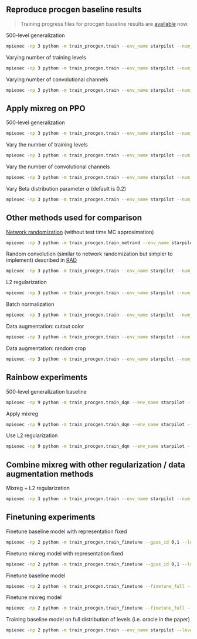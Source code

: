 ## Reproduce procgen baseline results

> Training progress files for procgen baseline results are [available](https://github.com/openai/train-procgen/tree/master/train_procgen/results) now.

500-level generalization
```bash
mpiexec -np 3 python -m train_procgen.train --env_name starpilot --num_levels 500 --test_worker_interval 3 --gpus_id 0,1,2
```

Varying number of training levels
```bash
mpiexec -np 3 python -m train_procgen.train --env_name starpilot --num_levels 100 --test_worker_interval 3 --gpus_id 0,1,2
```

Varying number of convolutional channels
```bash
mpiexec -np 3 python -m train_procgen.train --env_name starpilot --num_levels 500 --test_worker_interval 3 --gpus_id 0,1,2 --model_width 2x
```

## Apply mixreg on PPO

500-level generalization
```bash
mpiexec -np 3 python -m train_procgen.train --env_name starpilot --num_levels 500 --mix_mode mixreg --test_worker_interval 3 --gpus_id 0,1,2
```

Vary the number of training levels
```bash
mpiexec -np 3 python -m train_procgen.train --env_name starpilot --num_levels 100 --mix_mode mixreg --test_worker_interval 3 --gpus_id 0,1,2
```

Vary the number of convolutional channels
```bash
mpiexec -np 3 python -m train_procgen.train --env_name starpilot --num_levels 500 --mix_mode mixreg --test_worker_interval 3 --gpus_id 0,1,2 --model_width 2x
```

Vary Beta distribution parameter $\alpha$ (default is 0.2)
```bash
mpiexec -np 3 python -m train_procgen.train --env_name starpilot --num_levels 500 --mix_alpha 0.1 --test_worker_interval 3 --gpus_id 0,1,2
```

## Other methods used for comparison

[Network randomization](https://arxiv.org/abs/1910.05396) (without test time MC approximation)
```bash
mpiexec -np 3 python -m train_procgen.train_netrand --env_name starpilot --num_levels 500 --test_worker_interval 3 --gpus_id 0,1,2
```

Random convolution (similar to network randomization but simpler to implement) described in [RAD](https://arxiv.org/abs/2004.14990)
```bash
mpiexec -np 3 python -m train_procgen.train --env_name starpilot --num_levels 500 --test_worker_interval 3 --gpus_id 0,1,2 --use_rand_conv
```

L2 regularization
```bash
mpiexec -np 3 python -m train_procgen.train --env_name starpilot --num_levels 500 --test_worker_interval 3 --gpus_id 0,1,2 --use_l2reg
```

Batch normalization
```bash
mpiexec -np 3 python -m train_procgen.train --env_name starpilot --num_levels 500 --test_worker_interval 3 --gpus_id 0,1,2 --use_bn
```

Data augmentation: cutout color
```bash
mpiexec -np 3 python -m train_procgen.train --env_name starpilot --num_levels 500 --test_worker_interval 3 --gpus_id 0,1,2 --data_aug cutout_color
```

Data augmentation: random crop
```bash
mpiexec -np 3 python -m train_procgen.train --env_name starpilot --num_levels 500 --test_worker_interval 3 --gpus_id 0,1,2 --data_aug crop
```

## Rainbow experiments

500-level generalization baseline
```bash
mpiexec -np 9 python -m train_procgen.train_dqn --env_name starpilot --num_levels 500 --test_worker_interval 9 --gpus_id 0,1,2
```

Apply mixreg
```bash
mpiexec -np 9 python -m train_procgen.train_dqn --env_name starpilot --num_levels 500 --mix_mode mixreg --test_worker_interval 9 --gpus_id 0,1,2
```

Use L2 regularization
```bash
mpiexec -np 9 python -m train_procgen.train_dqn --env_name starpilot --num_levels 500 --use_l2reg --test_worker_interval 9 --gpus_id 0,1,2
```

## Combine mixreg with other regularization / data augmentation methods

Mixreg + L2 regularization
```bash
mpiexec -np 3 python -m train_procgen.train --env_name starpilot --num_levels 500 --mix_mode mixreg --test_worker_interval 3 --gpus_id 0,1,2 --use_l2reg
```

## Finetuning experiments

Finetune baseline model with representation fixed
```bash
mpiexec -np 2 python -m train_procgen.train_finetune --gpus_id 0,1 --load_path "~/procgen_exp/ppo/procgen/no_mix/starpilot/run_1/checkpoints/final_model.ckpt"
```

Finetune mixreg model with representation fixed
```bash
mpiexec -np 2 python -m train_procgen.train_finetune --gpus_id 0,1 --load_path "~/procgen_exp/ppo/procgen/mixreg/starpilot/run_1/checkpoints/final_model.ckpt"
```

Finetune baseline model
```bash
mpiexec -np 2 python -m train_procgen.train_finetune --finetune_full --gpus_id 0,1 --load_path "~/procgen_exp/ppo/procgen/no_mix/starpilot/run_1/checkpoints/final_model.ckpt"
```

Finetune mixreg model
```bash
mpiexec -np 2 python -m train_procgen.train_finetune --finetune_full --gpus_id 0,1 --load_path "~/procgen_exp/ppo/procgen/mixreg/starpilot/run_1/checkpoints/final_model.ckpt"
```

Training baseline model on full distribution of levels (i.e. oracle in the paper)
```bash
mpiexec -np 2 python -m train_procgen.train --env_name starpilot --level_setup oracle --gpus_id 0,1
```
